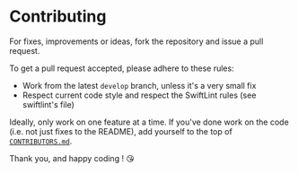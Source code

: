 Contributing
============

For fixes, improvements or ideas, fork the repository and issue a pull request.

To get a pull request accepted, please adhere to these rules:
- Work from the latest `develop` branch, unless it's a very small fix
- Respect current code style and respect the SwiftLint rules (see swiftlint's file)

Ideally, only work on one feature at a time.
If you've done work on the code (i.e. not just fixes to the README), add yourself to the top of [`CONTRIBUTORS.md`](./CONTRIBUTORS.md).

Thank you, and happy coding ! 😘
